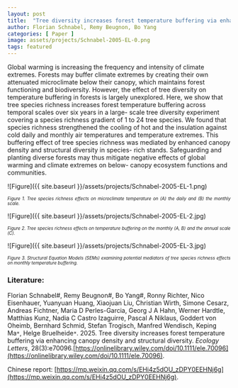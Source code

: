 ```yaml
---
layout: post
title:  "Tree diversity increases forest temperature buffering via enhancing canopy density and structural diversity"
author: Florian Schnabel, Remy Beugnon, Bo Yang
categories: [ Paper ]
image: assets/projects/Schnabel-2005-EL-0.png
tags: featured
---
```

Global warming is increasing the frequency and intensity of climate extremes. Forests may buffer climate extremes by creating their own attenuated microclimate below their canopy, which maintains forest functioning and biodiversity. However, the effect of tree diversity on temperature buffering in forests is largely unexplored. Here, we show that tree species richness increases forest temperature buffering across temporal scales over six years in a large- scale tree diversity experiment covering a species richness gradient of 1 to 24 tree species. We found that species richness strengthened the cooling of hot and the insulation against cold daily and monthly air temperatures and temperature extremes. This buffering effect of tree species richness was mediated by enhanced canopy density and structural diversity in species- rich stands. Safeguarding and planting diverse forests may thus mitigate negative effects of global warming and climate extremes on below- canopy ecosystem functions and communities.


![Figure]({{ site.baseurl }}/assets/projects/Schnabel-2005-EL-1.png)
<p style='text-align: justify;' ><span style="font-style: italic; font-size:70%">Figure 1. Tree species richness effects on microclimate temperature on (A) the daily and (B) the monthly scale.
</span></p>


![Figure]({{ site.baseurl }}/assets/projects/Schnabel-2005-EL-2.jpg)
<p style='text-align: justify;' ><span style="font-style: italic; font-size:70%">Figure 2. Tree species richness effects on temperature buffering on the monthly (A, B) and the annual scale (C). 
</span></p>


![Figure]({{ site.baseurl }}/assets/projects/Schnabel-2005-EL-3.jpg)
<p style='text-align: justify;' ><span style="font-style: italic; font-size:70%">Figure 3. Structural Equation Models (SEMs) examining potential mediators of tree species richness effects on monthly temperature buffering.
</span></p>

### Literature:
Florian Schnabel#, Remy Beugnon#, Bo Yang#, Ronny Richter, Nico Eisenhauer, Yuanyuan Huang, Xiaojuan Liu, Christian Wirth, Simone Cesarz, Andreas Fichtner, Maria D Perles-Garcia, Georg J A Hahn, Werner Hardtle, Matthias Kunz, Nadia C Castro Izaguirre, Pascal A Niklaus, Goddert von Oheimb, Bernhard Schmid, Stefan Trogisch, Manfred Wendisch, Keping Ma<code>&ast;</code>, Helge Bruelheide<code>&ast;</code>. 2025. Tree diversity increases forest temperature buffering via enhancing canopy density and structural diversity. *Ecology Letters*, 28(3):e70096.[https://onlinelibrary.wiley.com/doi/10.1111/ele.70096](https://onlinelibrary.wiley.com/doi/10.1111/ele.70096).

Chinese report: [https://mp.weixin.qq.com/s/EHi4z5dOU_zDPY0EEHNj6g](https://mp.weixin.qq.com/s/EHi4z5dOU_zDPY0EEHNj6g).
